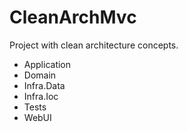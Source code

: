 # CleanArchMvc
Project with clean architecture concepts.
- Application
- Domain
- Infra.Data
- Infra.Ioc
- Tests
- WebUI
